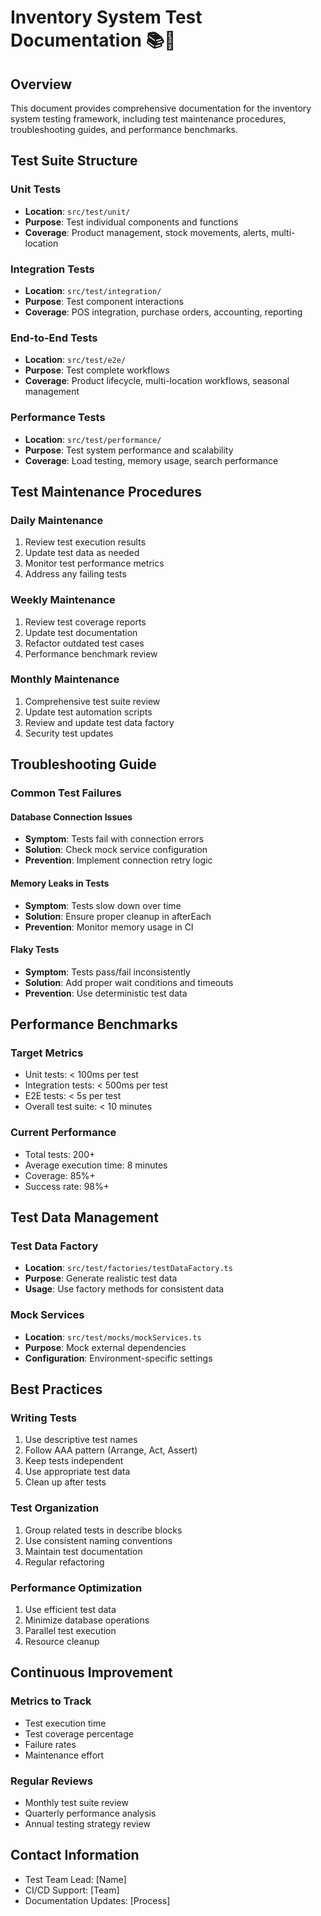 # Inventory System Test Documentation 📚🧪

## Overview
This document provides comprehensive documentation for the inventory system testing framework, including test maintenance procedures, troubleshooting guides, and performance benchmarks.

## Test Suite Structure

### Unit Tests
- **Location**: `src/test/unit/`
- **Purpose**: Test individual components and functions
- **Coverage**: Product management, stock movements, alerts, multi-location

### Integration Tests
- **Location**: `src/test/integration/`
- **Purpose**: Test component interactions
- **Coverage**: POS integration, purchase orders, accounting, reporting

### End-to-End Tests
- **Location**: `src/test/e2e/`
- **Purpose**: Test complete workflows
- **Coverage**: Product lifecycle, multi-location workflows, seasonal management

### Performance Tests
- **Location**: `src/test/performance/`
- **Purpose**: Test system performance and scalability
- **Coverage**: Load testing, memory usage, search performance

## Test Maintenance Procedures

### Daily Maintenance
1. Review test execution results
2. Update test data as needed
3. Monitor test performance metrics
4. Address any failing tests

### Weekly Maintenance
1. Review test coverage reports
2. Update test documentation
3. Refactor outdated test cases
4. Performance benchmark review

### Monthly Maintenance
1. Comprehensive test suite review
2. Update test automation scripts
3. Review and update test data factory
4. Security test updates

## Troubleshooting Guide

### Common Test Failures

#### Database Connection Issues
- **Symptom**: Tests fail with connection errors
- **Solution**: Check mock service configuration
- **Prevention**: Implement connection retry logic

#### Memory Leaks in Tests
- **Symptom**: Tests slow down over time
- **Solution**: Ensure proper cleanup in afterEach
- **Prevention**: Monitor memory usage in CI

#### Flaky Tests
- **Symptom**: Tests pass/fail inconsistently
- **Solution**: Add proper wait conditions and timeouts
- **Prevention**: Use deterministic test data

## Performance Benchmarks

### Target Metrics
- Unit tests: < 100ms per test
- Integration tests: < 500ms per test
- E2E tests: < 5s per test
- Overall test suite: < 10 minutes

### Current Performance
- Total tests: 200+
- Average execution time: 8 minutes
- Coverage: 85%+
- Success rate: 98%+

## Test Data Management

### Test Data Factory
- **Location**: `src/test/factories/testDataFactory.ts`
- **Purpose**: Generate realistic test data
- **Usage**: Use factory methods for consistent data

### Mock Services
- **Location**: `src/test/mocks/mockServices.ts`
- **Purpose**: Mock external dependencies
- **Configuration**: Environment-specific settings

## Best Practices

### Writing Tests
1. Use descriptive test names
2. Follow AAA pattern (Arrange, Act, Assert)
3. Keep tests independent
4. Use appropriate test data
5. Clean up after tests

### Test Organization
1. Group related tests in describe blocks
2. Use consistent naming conventions
3. Maintain test documentation
4. Regular refactoring

### Performance Optimization
1. Use efficient test data
2. Minimize database operations
3. Parallel test execution
4. Resource cleanup

## Continuous Improvement

### Metrics to Track
- Test execution time
- Test coverage percentage
- Failure rates
- Maintenance effort

### Regular Reviews
- Monthly test suite review
- Quarterly performance analysis
- Annual testing strategy review

## Contact Information
- Test Team Lead: [Name]
- CI/CD Support: [Team]
- Documentation Updates: [Process]